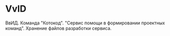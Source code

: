 # VvID
ВвИД. Команда "Котокод". "Сервис помощи в формировании проектных команд". Хранение файлов разработки сервиса.
